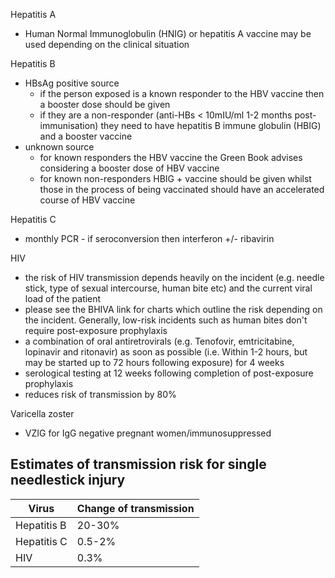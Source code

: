Hepatitis A  
* Human Normal Immunoglobulin (HNIG) or hepatitis A vaccine may be used depending on the clinical situation

  
Hepatitis B  
* HBsAg positive source
	+ if the person exposed is a known responder to the HBV vaccine then a booster dose should be given
	+ if they are a non\-responder (anti\-HBs \< 10mIU/ml 1\-2 months post\-immunisation) they need to have hepatitis B immune globulin (HBIG) and a booster vaccine
* unknown source
	+ for known responders the HBV vaccine the Green Book advises considering a booster dose of HBV vaccine
	+ for known non\-responders HBIG \+ vaccine should be given whilst those in the process of being vaccinated should have an accelerated course of HBV vaccine

  
Hepatitis C  
* monthly PCR \- if seroconversion then interferon \+/\- ribavirin

  
HIV  
* the risk of HIV transmission depends heavily on the incident (e.g. needle stick, type of sexual intercourse, human bite etc) and the current viral load of the patient
* please see the BHIVA link for charts which outline the risk depending on the incident. Generally, low\-risk incidents such as human bites don't require post\-exposure prophylaxis
* a combination of oral antiretrovirals (e.g. Tenofovir, emtricitabine, lopinavir and ritonavir) as soon as possible (i.e. Within 1\-2 hours, but may be started up to 72 hours following exposure) for 4 weeks
* serological testing at 12 weeks following completion of post\-exposure prophylaxis
* reduces risk of transmission by 80%

  
Varicella zoster  
* VZIG for IgG negative pregnant women/immunosuppressed

  
Estimates of transmission risk for single needlestick injury
------------------------------------------------------------

  


| Virus | Change of transmission |
| --- | --- |
| Hepatitis B | 20\-30% |
| Hepatitis C | 0\.5\-2% |
| HIV | 0\.3% |


